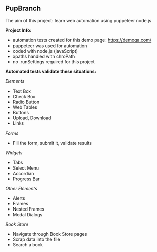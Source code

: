 ## PupBranch
The aim of this project: learn web automation using puppeteer node.js

**Project Info:**
- automation tests created for this demo page: https://demoqa.com/
- puppeteer was used for automation
- coded with node.js (javaScript)
- xpaths handled with chroPath
- no .runSettings required for this project

**Automated tests validate these situations:**

*Elements*
- Text Box
- Check Box
- Radio Button
- Web Tables
- Buttons
- Upload, Download
- Links
  
*Forms*
- Fill the form, submit it, validate results

*Widgets*
- Tabs
- Select Menu
- Accordian
- Progress Bar
  
*Other Elements*
- Alerts
- Frames
- Nested Frames
- Modal Dialogs

*Book Store*
- Navigate through Book Store pages
- Scrap data into the file
- Search a book
